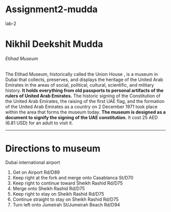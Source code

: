 # Assignment2-mudda
lab-2
# Nikhil Deekshit Mudda
###### Etihad Museum 
The Etihad Museum, historically called the Union House , is a museum in Dubai that collects, preserves, and displays the heritage of the United Arab Emirates in the areas of social, political, cultural, scientific, and military history. **It holds everything from old passports to personal artifacts of the rulers of United Arab Emirates.** The historic signing of the Constitution of the United Arab Emirates, the raising of the first UAE flag, and the formation of the United Arab Emirates as a country on 2 December 1971 took place within the area that forms the museum today. **The museum is designed as a document to signify the signing of the UAE constitution.** It cost 25 AED (6.81 USD) for an adult to visit it.
- - -
# Directions to museum
Dubai international airport
1. Get on Airport Rd/D89
2. Keep right at the fork and merge onto Casablanca St/D70
3. Keep right to continue toward Sheikh Rashid Rd/D75
4. Merge onto Sheikh Rashid Rd/D75
5. Keep right to stay on Sheikh Rashid Rd/D75
6. Continue straight to stay on Sheikh Rashid Rd/D75
7. Turn left onto Jumeirah St/Jumeirah Beach Rd/D94